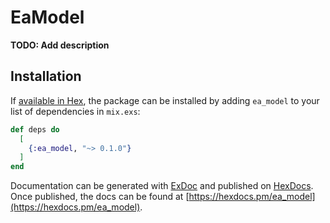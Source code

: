 # EaModel

**TODO: Add description**

## Installation

If [available in Hex](https://hex.pm/docs/publish), the package can be installed
by adding `ea_model` to your list of dependencies in `mix.exs`:

```elixir
def deps do
  [
    {:ea_model, "~> 0.1.0"}
  ]
end
```

Documentation can be generated with [ExDoc](https://github.com/elixir-lang/ex_doc)
and published on [HexDocs](https://hexdocs.pm). Once published, the docs can
be found at [https://hexdocs.pm/ea_model](https://hexdocs.pm/ea_model).


